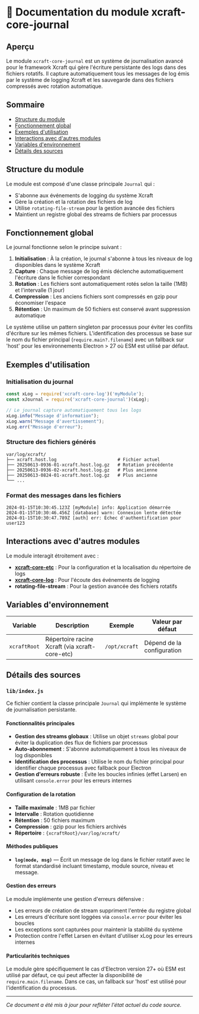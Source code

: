# 📘 Documentation du module xcraft-core-journal

## Aperçu

Le module `xcraft-core-journal` est un système de journalisation avancé pour le framework Xcraft qui gère l'écriture persistante des logs dans des fichiers rotatifs. Il capture automatiquement tous les messages de log émis par le système de logging Xcraft et les sauvegarde dans des fichiers compressés avec rotation automatique.

## Sommaire

- [Structure du module](#structure-du-module)
- [Fonctionnement global](#fonctionnement-global)
- [Exemples d'utilisation](#exemples-dutilisation)
- [Interactions avec d'autres modules](#interactions-avec-dautres-modules)
- [Variables d'environnement](#variables-denvironnement)
- [Détails des sources](#détails-des-sources)

## Structure du module

Le module est composé d'une classe principale `Journal` qui :

- S'abonne aux événements de logging du système Xcraft
- Gère la création et la rotation des fichiers de log
- Utilise `rotating-file-stream` pour la gestion avancée des fichiers
- Maintient un registre global des streams de fichiers par processus

## Fonctionnement global

Le journal fonctionne selon le principe suivant :

1. **Initialisation** : À la création, le journal s'abonne à tous les niveaux de log disponibles dans le système Xcraft
2. **Capture** : Chaque message de log émis déclenche automatiquement l'écriture dans le fichier correspondant
3. **Rotation** : Les fichiers sont automatiquement rotés selon la taille (1MB) et l'intervalle (1 jour)
4. **Compression** : Les anciens fichiers sont compressés en gzip pour économiser l'espace
5. **Rétention** : Un maximum de 50 fichiers est conservé avant suppression automatique

Le système utilise un pattern singleton par processus pour éviter les conflits d'écriture sur les mêmes fichiers. L'identification des processus se base sur le nom du fichier principal (`require.main?.filename`) avec un fallback sur 'host' pour les environnements Electron > 27 où ESM est utilisé par défaut.

## Exemples d'utilisation

### Initialisation du journal

```javascript
const xLog = require('xcraft-core-log')('myModule');
const xJournal = require('xcraft-core-journal')(xLog);

// Le journal capture automatiquement tous les logs
xLog.info("Message d'information");
xLog.warn("Message d'avertissement");
xLog.err("Message d'erreur");
```

### Structure des fichiers générés

```
var/log/xcraft/
├── xcraft.host.log                       # Fichier actuel
├── 20250613-0936-01-xcraft.host.log.gz   # Rotation précédente
├── 20250613-0936-02-xcraft.host.log.gz   # Plus ancienne
├── 20250613-0824-01-xcraft.host.log.gz   # Plus ancienne
└── ...
```

### Format des messages dans les fichiers

```
2024-01-15T10:30:45.123Z [myModule] info: Application démarrée
2024-01-15T10:30:46.456Z [database] warn: Connexion lente détectée
2024-01-15T10:30:47.789Z [auth] err: Échec d'authentification pour user123
```

## Interactions avec d'autres modules

Le module interagit étroitement avec :

- **[xcraft-core-etc]** : Pour la configuration et la localisation du répertoire de logs
- **[xcraft-core-log]** : Pour l'écoute des événements de logging
- **rotating-file-stream** : Pour la gestion avancée des fichiers rotatifs

## Variables d'environnement

| Variable     | Description                                    | Exemple       | Valeur par défaut          |
| ------------ | ---------------------------------------------- | ------------- | -------------------------- |
| `xcraftRoot` | Répertoire racine Xcraft (via xcraft-core-etc) | `/opt/xcraft` | Dépend de la configuration |

## Détails des sources

### `lib/index.js`

Ce fichier contient la classe principale `Journal` qui implémente le système de journalisation persistante.

#### Fonctionnalités principales

- **Gestion des streams globaux** : Utilise un objet `streams` global pour éviter la duplication des flux de fichiers par processus
- **Auto-abonnement** : S'abonne automatiquement à tous les niveaux de log disponibles
- **Identification des processus** : Utilise le nom du fichier principal pour identifier chaque processus avec fallback pour Electron
- **Gestion d'erreurs robuste** : Évite les boucles infinies (effet Larsen) en utilisant `console.error` pour les erreurs internes

#### Configuration de la rotation

- **Taille maximale** : 1MB par fichier
- **Intervalle** : Rotation quotidienne
- **Rétention** : 50 fichiers maximum
- **Compression** : gzip pour les fichiers archivés
- **Répertoire** : `{xcraftRoot}/var/log/xcraft/`

#### Méthodes publiques

- **`log(mode, msg)`** — Écrit un message de log dans le fichier rotatif avec le format standardisé incluant timestamp, module source, niveau et message.

#### Gestion des erreurs

Le module implémente une gestion d'erreurs défensive :

- Les erreurs de création de stream suppriment l'entrée du registre global
- Les erreurs d'écriture sont loggées via `console.error` pour éviter les boucles
- Les exceptions sont capturées pour maintenir la stabilité du système
- Protection contre l'effet Larsen en évitant d'utiliser xLog pour les erreurs internes

#### Particularités techniques

Le module gère spécifiquement le cas d'Electron version 27+ où ESM est utilisé par défaut, ce qui peut affecter la disponibilité de `require.main.filename`. Dans ce cas, un fallback sur 'host' est utilisé pour l'identification du processus.

---

_Ce document a été mis à jour pour refléter l'état actuel du code source._

[xcraft-core-etc]: https://github.com/Xcraft-Inc/xcraft-core-etc
[xcraft-core-log]: https://github.com/Xcraft-Inc/xcraft-core-log